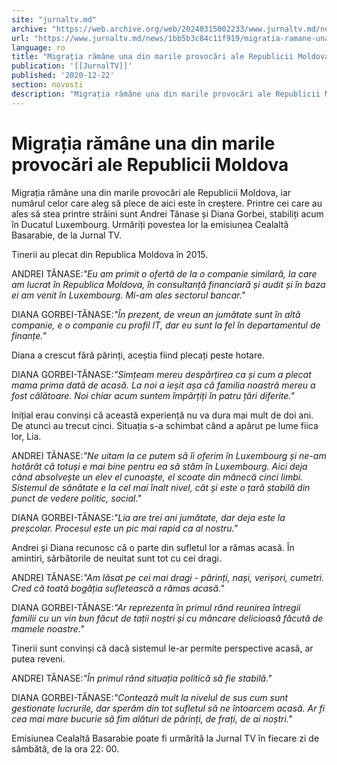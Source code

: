 ```yaml
---
site: "jurnaltv.md"
archive: "https://web.archive.org/web/20240315002233/www.jurnaltv.md/news/1bb5b3c84c11f919/migratia-ramane-una-din-"
url: "https://www.jurnaltv.md/news/1bb5b3c84c11f919/migratia-ramane-una-din-"
language: ro
title: "Migrația rămâne una din marile provocări ale Republicii Moldova"
publication: '[[JurnalTV]]'
published: '2020-12-22'
section: novosti
description: "Migrația rămâne una din marile provocări ale Republicii Moldova, iar numărul celor care aleg să plece de aici este în creștere. Printre cei care au ales să stea printre străini sunt Andrei Tănase și Diana Gorbei, stabiliți acum în Ducatul Luxembourg. Urmăriți povestea lor la emisiunea Cealaltă Basarabie, de la Jurnal TV."
---
```


# Migrația rămâne una din marile provocări ale Republicii Moldova

Migrația rămâne una din marile provocări ale Republicii Moldova, iar numărul celor care aleg să plece de aici este în creștere. Printre cei care au ales să stea printre străini sunt Andrei Tănase și Diana Gorbei, stabiliți acum în Ducatul Luxembourg. Urmăriți povestea lor la emisiunea Cealaltă Basarabie, de la Jurnal TV.

Tinerii au plecat din Republica Moldova în 2015.

ANDREI TĂNASE:*"Eu am primit o ofertă de la o companie similară, la care am lucrat în Republica Moldova, în consultanță financiară și audit și în baza ei am venit în Luxembourg. Mi-am ales sectorul bancar."*

DIANA GORBEI-TĂNASE:*"În prezent, de vreun an jumătate sunt în altă companie, e o companie cu profil IT, dar eu sunt la fel în departamentul de finanțe."*

Diana a crescut fără părinți, aceștia fiind plecați peste hotare.

DIANA GORBEI-TĂNASE:*"Simțeam mereu despărțirea ca și cum a plecat mama prima dată de acasă. La noi a ieșit așa că familia noastră mereu a fost călătoare. Noi chiar acum suntem împărțiți în patru țări diferite."*

Inițial erau convinși că această experiență nu va dura mai mult de doi ani. De atunci au trecut cinci. Situația s-a schimbat când a apărut pe lume fiica lor, Lia.

ANDREI TĂNASE:*"Ne uitam la ce putem să îi oferim în Luxembourg și ne-am hotărât că totuși e mai bine pentru ea să stăm în Luxembourg. Aici deja când absolvește un elev el cunoaște, el scoate din mânecă cinci limbi. Sistemul de sănătate e la cel mai înalt nivel, cât și este o țară stabilă din punct de vedere politic, social."*

DIANA GORBEI-TĂNASE:*"Lia are trei ani jumătate, dar deja este la preșcolar. Procesul este un pic mai rapid ca al nostru."*

Andrei și Diana recunosc că o parte din sufletul lor a rămas acasă. În amintiri, sărbătorile de neuitat sunt tot cu cei dragi.

ANDREI TĂNASE:*"Am lăsat pe cei mai dragi - părinți, nași, verișori, cumetri. Cred că toată bogăția sufletească a rămas acasă."*

DIANA GORBEI-TĂNASE:*"Ar reprezenta în primul rând reunirea întregii familii cu un vin bun făcut de tații noștri și cu mâncare delicioasă făcută de mamele noastre."*

Tinerii sunt convinși că dacă sistemul le-ar permite perspective acasă, ar putea reveni.

ANDREI TĂNASE:*"În primul rând situația politică să fie stabilă."*

DIANA GORBEI-TĂNASE:*"Contează mult la nivelul de sus cum sunt gestionate lucrurile, dar sperăm din tot sufletul să ne întoarcem acasă. Ar fi cea mai mare bucurie să fim alături de părinți, de frați, de ai noștri."*

Emisiunea Cealaltă Basarabie poate fi urmărită la Jurnal TV în fiecare zi de sâmbătă, de la ora 22: 00.